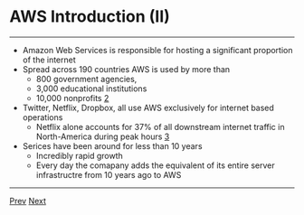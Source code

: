# AWS Introduction (II)
*** 

* Amazon Web Services is responsible for hosting a significant proportion of the internet
* Spread across 190 countries AWS is used by more than
	* 800 government agencies, 
	* 3,000 educational institutions
	* 10,000 nonprofits [2](https://github.com/AustinCerny/CSCI582_Presentation4/blob/master/sources.md)
* Twitter, Netflix, Dropbox, all use AWS exclusively for internet based operations
	* Netflix alone accounts for 37% of all downstream internet traffic in North-America during peak hours [3](https://github.com/AustinCerny/CSCI582_Presentation4/blob/master/sources.md)
* Serices have been around for less than 10 years
	* Incredibly rapid growth
	* Every day the comapany adds the equivalent of its entire server infrastructre from 10 years ago to AWS

*** 

[Prev](https://github.com/AustinCerny/CSCI582_Presentation4/blob/master/slide03.md)
[Next](https://github.com/AustinCerny/CSCI582_Presentation4/blob/master/slide05.md)
